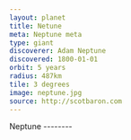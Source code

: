 ```yaml
---
layout: planet
title: Netune
meta: Neptune meta 
type: giant
discoverer: Adam Neptune
discovered: 1800-01-01
orbit: 5 years
radius: 487km
tile: 3 degrees
image: neptune.jpg 
source: http://scotbaron.com
---
```


Neptune --------